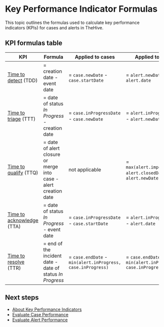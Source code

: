 # Key Performance Indicator Formulas

This topic outlines the formulas used to calculate key performance indicators (KPIs) for cases and alerts in TheHive.

## KPI formulas table

| KPI | Formula | Applied to cases | Applied to alerts |
|-----------|------------------|-------------------|--------------------|
| [Time to detect](about-key-performance-indicators.md#time-to-detect---tdd) (TDD) | = creation date - event date | = `case.newDate` - `case.startDate` | = `alert.newDate` - `alert.date` |
| [Time to triage](about-key-performance-indicators.md#time-to-triage---ttt) (TTT) | = date of status *In Progress* - creation date | = `case.inProgressDate` - `case.newDate` | = `alert.inProgressDate` - `alert.newDate` |
| [Time to qualify](about-key-performance-indicators.md#time-to-qualify---ttq) (TTQ) | = date of alert closure or merge into case - alert creation date | not applicable | = `max(alert.importedDate, alert.closedDate)` - `alert.newDate` |
| [Time to acknowledge](about-key-performance-indicators.md#time-to-acknowledge---tta) (TTA) | = date of status *In Progress* - event date | = `case.inProgressDate` - `case.startDate` | = `alert.inProgressDate` - `alert.date` |
| [Time to resolve](about-key-performance-indicators.md#time-to-resolve---ttr) (TTR) | = end of the incident date - date of status *In Progress* | = `case.endDate` - `min(alert.inProgress, case.inProgress)` | = `case.endDate` - `min(alert.inProgress, case.inProgress)` |

## Next steps

* [About Key Performance Indicators](about-key-performance-indicators.md)
* [Evaluate Case Performance]()
* [Evaluate Alert Performance]()
